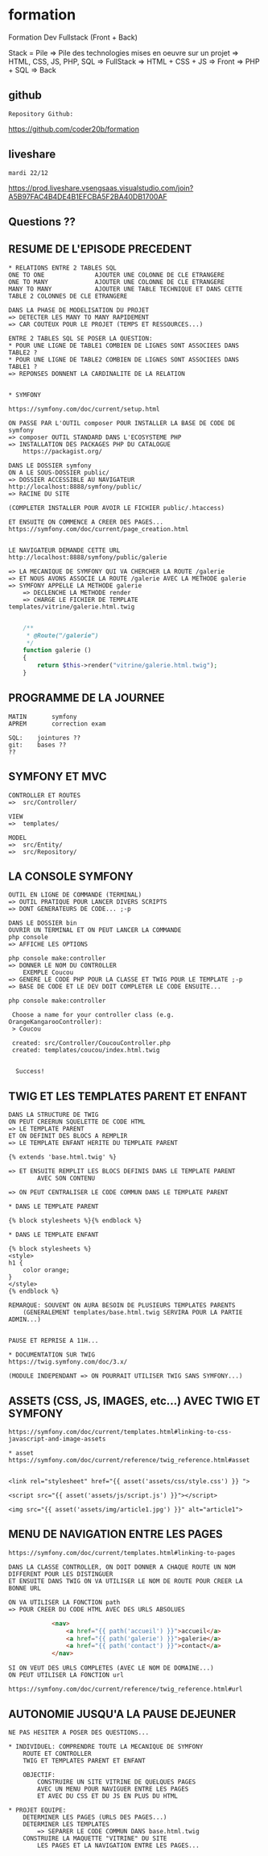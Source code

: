 # formation

Formation Dev Fullstack (Front + Back)

Stack = Pile
=> Pile des technologies mises en oeuvre sur un projet
=> HTML, CSS, JS, PHP, SQL  => FullStack
=> HTML + CSS + JS          => Front
=> PHP + SQL                => Back

## github

    Repository Github:

https://github.com/coder20b/formation

## liveshare

    mardi 22/12

https://prod.liveshare.vsengsaas.visualstudio.com/join?A5B97FAC4B4DE4B1EFCBA5F2BA40DB1700AF

## Questions ??

## RESUME DE L'EPISODE PRECEDENT

    * RELATIONS ENTRE 2 TABLES SQL
    ONE TO ONE              AJOUTER UNE COLONNE DE CLE ETRANGERE
    ONE TO MANY             AJOUTER UNE COLONNE DE CLE ETRANGERE
    MANY TO MANY            AJOUTER UNE TABLE TECHNIQUE ET DANS CETTE TABLE 2 COLONNES DE CLE ETRANGERE

    DANS LA PHASE DE MODELISATION DU PROJET
    => DETECTER LES MANY TO MANY RAPIDEMENT
    => CAR COUTEUX POUR LE PROJET (TEMPS ET RESSOURCES...)

    ENTRE 2 TABLES SQL SE POSER LA QUESTION:
    * POUR UNE LIGNE DE TABLE1 COMBIEN DE LIGNES SONT ASSOCIEES DANS TABLE2 ?
    * POUR UNE LIGNE DE TABLE2 COMBIEN DE LIGNES SONT ASSOCIEES DANS TABLE1 ?
    => REPONSES DONNENT LA CARDINALITE DE LA RELATION


    * SYMFONY
    
    https://symfony.com/doc/current/setup.html

    ON PASSE PAR L'OUTIL composer POUR INSTALLER LA BASE DE CODE DE symfony
    => composer OUTIL STANDARD DANS L'ECOSYSTEME PHP
    => INSTALLATION DES PACKAGES PHP DU CATALOGUE 
        https://packagist.org/

    DANS LE DOSSIER symfony
    ON A LE SOUS-DOSSIER public/
    => DOSSIER ACCESSIBLE AU NAVIGATEUR
    http://localhost:8888/symfony/public/
    => RACINE DU SITE

    (COMPLETER INSTALLER POUR AVOIR LE FICHIER public/.htaccess)

    ET ENSUITE ON COMMENCE A CREER DES PAGES...
    https://symfony.com/doc/current/page_creation.html


    LE NAVIGATEUR DEMANDE CETTE URL
    http://localhost:8888/symfony/public/galerie

    => LA MECANIQUE DE SYMFONY QUI VA CHERCHER LA ROUTE /galerie
    => ET NOUS AVONS ASSOCIE LA ROUTE /galerie AVEC LA METHODE galerie
    => SYMFONY APPELLE LA METHODE galerie
        => DECLENCHE LA METHODE render
        => CHARGE LE FICHIER DE TEMPLATE templates/vitrine/galerie.html.twig

```php

    /**
     * @Route("/galerie")
     */    
    function galerie ()
    {
        return $this->render("vitrine/galerie.html.twig");
    }

```

## PROGRAMME DE LA JOURNEE

    MATIN       symfony
    APREM       correction exam

    SQL:    jointures ??
    git:    bases ??
    ??


## SYMFONY ET MVC

    CONTROLLER ET ROUTES
    =>  src/Controller/
    
    VIEW
    =>  templates/
    
    MODEL
    =>  src/Entity/
    =>  src/Repository/

## LA CONSOLE SYMFONY

    OUTIL EN LIGNE DE COMMANDE (TERMINAL)
    => OUTIL PRATIQUE POUR LANCER DIVERS SCRIPTS
    => DONT GENERATEURS DE CODE... ;-p

    DANS LE DOSSIER bin
    OUVRIR UN TERMINAL ET ON PEUT LANCER LA COMMANDE 
    php console
    => AFFICHE LES OPTIONS

    php console make:controller
    => DONNER LE NOM DU CONTROLLER
        EXEMPLE Coucou
    => GENERE LE CODE PHP POUR LA CLASSE ET TWIG POUR LE TEMPLATE ;-p
    => BASE DE CODE ET LE DEV DOIT COMPLETER LE CODE ENSUITE...

```shell
php console make:controller

 Choose a name for your controller class (e.g. OrangeKangarooController):
 > Coucou

 created: src/Controller/CoucouController.php
 created: templates/coucou/index.html.twig


  Success!

```

## TWIG ET LES TEMPLATES PARENT ET ENFANT


    DANS LA STRUCTURE DE TWIG
    ON PEUT CREERUN SQUELETTE DE CODE HTML
    => LE TEMPLATE PARENT
    ET ON DEFINIT DES BLOCS A REMPLIR
    => LE TEMPLATE ENFANT HERITE DU TEMPLATE PARENT

    {% extends 'base.html.twig' %}

    => ET ENSUITE REMPLIT LES BLOCS DEFINIS DANS LE TEMPLATE PARENT
            AVEC SON CONTENU

    => ON PEUT CENTRALISER LE CODE COMMUN DANS LE TEMPLATE PARENT

    * DANS LE TEMPLATE PARENT

```twig
{% block stylesheets %}{% endblock %}
```

    * DANS LE TEMPLATE ENFANT

```twig
{% block stylesheets %}
<style>
h1 { 
    color orange;
}
</style>
{% endblock %}
```

    REMARQUE: SOUVENT ON AURA BESOIN DE PLUSIEURS TEMPLATES PARENTS
        (GENERALEMENT templates/base.html.twig SERVIRA POUR LA PARTIE ADMIN...)


    PAUSE ET REPRISE A 11H...

    * DOCUMENTATION SUR TWIG
    https://twig.symfony.com/doc/3.x/

    (MODULE INDEPENDANT => ON POURRAIT UTILISER TWIG SANS SYMFONY...)

## ASSETS (CSS, JS, IMAGES, etc...) AVEC TWIG ET SYMFONY

    https://symfony.com/doc/current/templates.html#linking-to-css-javascript-and-image-assets

    * asset
    https://symfony.com/doc/current/reference/twig_reference.html#asset


    <link rel="stylesheet" href="{{ asset('assets/css/style.css') }} ">

    <script src="{{ asset('assets/js/script.js') }}"></script>

    <img src="{{ asset('assets/img/article1.jpg') }}" alt="article1">


## MENU DE NAVIGATION ENTRE LES PAGES

    https://symfony.com/doc/current/templates.html#linking-to-pages

    DANS LA CLASSE CONTROLLER, ON DOIT DONNER A CHAQUE ROUTE UN NOM DIFFERENT POUR LES DISTINGUER
    ET ENSUITE DANS TWIG ON VA UTILISER LE NOM DE ROUTE POUR CREER LA BONNE URL

    ON VA UTILISER LA FONCTION path
    => POUR CREER DU CODE HTML AVEC DES URLS ABSOLUES

```html
            <nav>
                <a href="{{ path('accueil') }}">accueil</a>
                <a href="{{ path('galerie') }}">galerie</a>
                <a href="{{ path('contact') }}">contact</a>
            </nav>

```

    SI ON VEUT DES URLS COMPLETES (AVEC LE NOM DE DOMAINE...)
    ON PEUT UTILISER LA FONCTION url

    https://symfony.com/doc/current/reference/twig_reference.html#url


## AUTONOMIE JUSQU'A LA PAUSE DEJEUNER

    NE PAS HESITER A POSER DES QUESTIONS...

    * INDIVIDUEL: COMPRENDRE TOUTE LA MECANIQUE DE SYMFONY
        ROUTE ET CONTROLLER
        TWIG ET TEMPLATES PARENT ET ENFANT

        OBJECTIF: 
            CONSTRUIRE UN SITE VITRINE DE QUELQUES PAGES
            AVEC UN MENU POUR NAVIGUER ENTRE LES PAGES
            ET AVEC DU CSS ET DU JS EN PLUS DU HTML

    * PROJET EQUIPE:
        DETERMINER LES PAGES (URLS DES PAGES...)
        DETERMINER LES TEMPLATES
            => SEPARER LE CODE COMMUN DANS base.html.twig
        CONSTRUIRE LA MAQUETTE "VITRINE" DU SITE
            LES PAGES ET LA NAVIGATION ENTRE LES PAGES...



















































